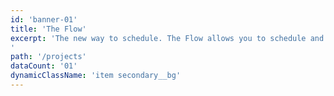 ```yaml
---
id: 'banner-01'
title: 'The Flow'
excerpt: 'The new way to schedule. The Flow allows you to schedule and assign every step of the construction process. Powered by Al, The Flow can help you build your schedule based on real data from other projects with similar perimeters.
'
path: '/projects'
dataCount: '01'
dynamicClassName: 'item secondary__bg'
---
```

